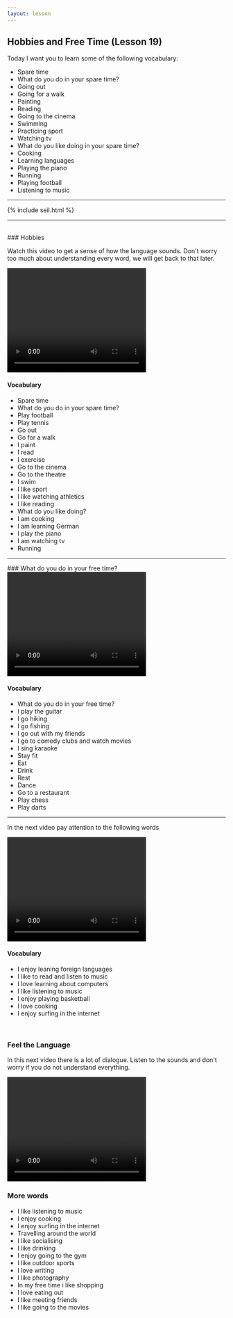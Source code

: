 ```yaml
---
layout: lesson
---
```

## Hobbies and Free Time (Lesson 19)


Today I want you to learn some of the following vocabulary:

* Spare time
* What do you do in your spare time?
* Going out
* Going for a walk
* Painting 
* Reading 
* Going to the cinema
* Swimming
* Practicing sport
* Watching tv
* What do you like doing in your spare time? 
* Cooking
* Learning languages
* Playing the piano
* Running
* Playing football
* Listening to music


<hr>
<div class="our-book">{% include seil.html %}</div>

<hr>

<br class="column">
### Hobbies

Watch this video to get a sense of how the language sounds. Don't worry too much about understanding every word, we will get back to that later.


<video width="320" height="240" preload="none">
    <source type="video/youtube" src="http://www.youtube.com/watch?v=5D9tHk5p4YM" />
</video>

#### Vocabulary

* Spare time
* What do you do in your spare time?
* Play football
* Play tennis
* Go out
* Go for a walk
* I paint
* I read
* I exercise 
* Go to the cinema
* Go to the theatre
* I swim 
* I like sport
* I like watching athletics
* I like reading
* What do you like doing?
* I am cooking 
* I am learning German
* I play the piano
* I am watching tv
* Running 

<hr>
### What do you do in your free time? 

<video width="320" height="240" preload="none">
    <source type="video/youtube" src="http://www.youtube.com/watch?v=qmKlOy1XTgI" />
</video>

#### Vocabulary

* What do you do in your free time? 
* I play the guitar
* I go hiking 
* I go fishing 
* I go out with my friends
* I go to comedy clubs and watch movies
* I sing karaoke 
* Stay fit 
* Eat 
* Drink
* Rest 
* Dance 
* Go to a restaurant 
* Play chess 
* Play darts 


<hr>

In the next video pay attention to the following words


<video width="320" height="240" preload="none">
    <source type="video/youtube" src="http://www.youtube.com/watch?v=aGJpiiSJtmk" />
</video>

#### Vocabulary

* I enjoy leaning foreign languages
* I like to read and listen to music
* I love learning about computers
* I like listening to music
* I enjoy playing basketball
* I love cooking
* I enjoy surfing in the internet 

<br class="column">

### Feel the Language

In this next video there is a lot of dialogue. 
Listen to the sounds and don't worry if you do not understand everything.

<video width="320" height="240" preload="none">
    <source type="video/youtube" src="http://www.youtube.com/watch?v=Qkxj2Rslljc" />
</video>


<br class="column">

### More words


* I like listening to music
* I enjoy cooking 
* I enjoy surfing in the internet 
* Travelling around the world 
* I like socialising 
* I like drinking 
* I enjoy going to the gym 
* I like outdoor sports
* I love writing 
* I like photography
* In my free time i like shopping 
* I love eating out 
* I like meeting friends 
* I like going to the movies






